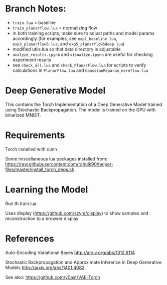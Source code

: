 # Branch Notes:
* `train.lua` = baseline
* `train_planarflow.lua` = normalizing flow
* in both training scripts, make sure to adjust paths and model params accordingly (for examples, see `exp1_baseline.lua`, `exp3_planarflow5.lua`, and `exp5_planarflow5deep.lua`)
* modified utils.lua so that data directory is adjustable
* `analyze_results.ipynb` and `visualize.ipynb` are useful for checking experiment results
* see `check_all.lua` and `check_PlanarFlow.lua` for scripts to verify calculations in `PlanarFlow.lua` and `GaussianReparam_normflow.lua`


# Deep Generative Model
This contains the Torch Implementation of a Deep Generative Model trained using Stochastic Backpropagation. The model is trained on the GPU with binarized MNIST.

# Requirements

Torch installed with cunn 

Some miscellaneous lua packages installed from:
https://raw.githubusercontent.com/rahulk90/helper-files/master/install_torch_deps.sh

# Learning the Model

Run th train.lua

Uses display (https://github.com/szym/display) to show samples and reconstruction to a browser display

# References
Auto-Encoding Variational Bayes
http://arxiv.org/abs/1312.6114

Stochastic Backpropagation and Approximate Inference in Deep Generative Models
http://arxiv.org/abs/1401.4082

See also:
https://github.com/y0ast/VAE-Torch
